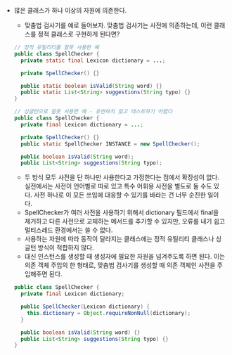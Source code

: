 - 많은 클래스가 하나 이상의 자원에 의존한다.
    - 맞춤법 검사기를 예로 들어보자. 맞춤법 검사기는 사전에 의존하는데, 이런 클래스를 정적 클래스로 구현하게 된다면?
    
  ```java
  // 정적 유틸리티를 잘못 사용한 예
  public class SpellChecker {
    private static final Lexicon dictionary = ...;

    private SpellChecker() {}

    public static boolean isValid(String word) {}
    public static List<String> suggestions(String typo) {}
  }

  ```

  ```java
  // 싱글턴으로 잘못 사용한 예 - 유연하지 않고 테스트하기 어렵다
  public class SpellChecker {
    private final Lexicon dictionary = ...;

    private SpellChecker() {}
    public static SpellChecker INSTANCE = new SpellChecker();

    public boolean isValid(String word);
    public List<String> suggestions(String typo);

  ```

  - 두 방식 모두 사전을 단 하나만 사용한다고 가정한다는 점에서 확장성이 없다. 실전에서는 사전이 언어별로 따로 있고 특수 어휘용 사전을 별도로 둘 수도 있다. 사전 하나로 이 모든 쓰임에 대응할 수 있기를 바라는 건 너무 순진한 일이다.
  - SpellChecker가 여러 사전을 사용하기 위해서 dictionary 필드에서 final을 제거하고 다른 사전으로 교체하는 메서드를 추가할 수 있지만, 오류를 내기 쉽고 멀티스레드 환경에서는 쓸 수 없다.
  - 사용하는 자원에 따라 동작이 달라지는 클래스에는 정적 유틸리티 클래스나 싱글턴 방식이 적합하지 않다.
  - 대신 인스턴스를 생성할 때 생성자에 필요한 자원을 넘겨주도록 하면 된다. 이는 의존 객체 주입의 한 형태로, 맞춤법 검사기를 생성할 때 의존 객체인 사전을 주입해주면 된다.

  ```java
  public class SpellChecker {
    private final Lexicon dictionary;

    public SpellChecker(Lexicon dictionary) {
      this.dictionary = Object.requireNonNull(dictionary);
    }

    public boolean isValid(String word) {}
    public List<String> suggestions(String typo) {}
  }

  ```
